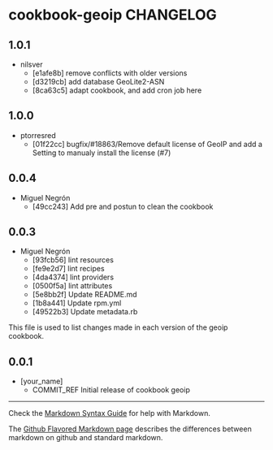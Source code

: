 cookbook-geoip CHANGELOG
===============

## 1.0.1

  - nilsver
    - [e1afe8b] remove conflicts with older versions
    - [d3219cb] add database GeoLite2-ASN
    - [8ca63c5] adapt cookbook, and add cron job here

## 1.0.0

  - ptorresred
    - [01f22cc] bugfix/#18863/Remove default license of GeoIP and add a Setting to manualy install the license (#7)

## 0.0.4

  - Miguel Negrón
    - [49cc243] Add pre and postun to clean the cookbook

## 0.0.3

  - Miguel Negrón
    - [93fcb56] lint resources
    - [fe9e2d7] lint recipes
    - [4da4374] lint providers
    - [0500f5a] lint attributes
    - [5e8bb2f] Update README.md
    - [1b8a441] Update rpm.yml
    - [49522b3] Update metadata.rb

This file is used to list changes made in each version of the geoip cookbook.

0.0.1
-----
- [your_name]
  - COMMIT_REF Initial release of cookbook geoip

- - -
Check the [Markdown Syntax Guide](http://daringfireball.net/projects/markdown/syntax) for help with Markdown.

The [Github Flavored Markdown page](http://github.github.com/github-flavored-markdown/) describes the differences between markdown on github and standard markdown.
